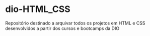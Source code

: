 # dio-HTML_CSS
Repositório destinado a arquivar todos os projetos em HTML e CSS desenvolvidos a partir dos cursos e bootcamps da DIO
